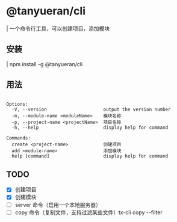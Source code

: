 # @tanyueran/cli

| 一个命令行工具，可以创建项目，添加模块

## 安装
| npm install -g @tanyueran/cli


## 用法
```text

Options:
  -V, --version                     output the version number
  -m, --module-name <moduleName>    模块名称
  -p, --project-name <projectName>  项目名称
  -h, --help                        display help for command

Commands:
  create <project-name>             创建项目
  add <module-name>                 添加模块
  help [command]                    display help for command

```

## TODO
- [x] 创建项目
- [x] 创建模块
- [ ] server 命令（启用一个本地服务器）
- [ ] copy 命令（复制文件，支持过滤某些文件）tx-cli copy <src> <dest> --filter <filter>